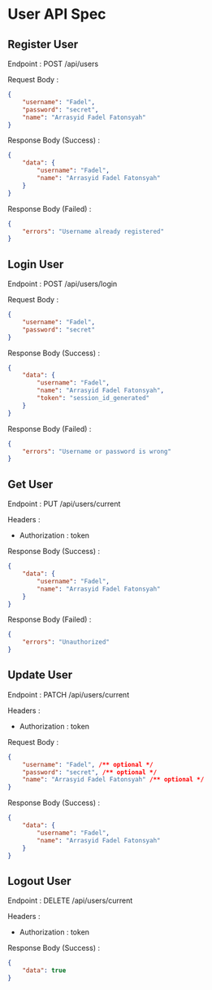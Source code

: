 # User API Spec

## Register User

Endpoint : POST /api/users

Request Body :

```json
{
    "username": "Fadel",
    "password": "secret",
    "name": "Arrasyid Fadel Fatonsyah"
}
```

Response Body (Success) :

```json
{
    "data": {
        "username": "Fadel",
        "name": "Arrasyid Fadel Fatonsyah"
    }
}
```

Response Body (Failed) :

```json
{
    "errors": "Username already registered"
}
```

## Login User

Endpoint : POST /api/users/login

Request Body :

```json
{
    "username": "Fadel",
    "password": "secret"
}
```

Response Body (Success) :

```json
{
    "data": {
        "username": "Fadel",
        "name": "Arrasyid Fadel Fatonsyah",
        "token": "session_id_generated"
    }
}
```

Response Body (Failed) :

```json
{
    "errors": "Username or password is wrong"
}
```

## Get User

Endpoint : PUT /api/users/current

Headers :
- Authorization : token

Response Body (Success) :

```json
{
    "data": {
        "username": "Fadel",
        "name": "Arrasyid Fadel Fatonsyah"
    }
}
```

Response Body (Failed) :

```json
{
    "errors": "Unauthorized"
}
```

## Update User

Endpoint : PATCH /api/users/current

Headers :
- Authorization : token

Request Body :

```json
{
    "username": "Fadel", /** optional */
    "password": "secret", /** optional */
    "name": "Arrasyid Fadel Fatonsyah" /** optional */
}
```

Response Body (Success) :

```json
{
    "data": {
        "username": "Fadel",
        "name": "Arrasyid Fadel Fatonsyah"
    }
}
```

## Logout User

Endpoint : DELETE /api/users/current

Headers :
- Authorization : token

Response Body (Success) :

```json
{
    "data": true
}
```